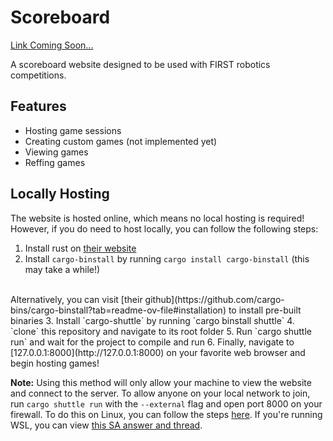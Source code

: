# Scoreboard
[Link Coming Soon...](about:blank)

A scoreboard website designed to be used with FIRST robotics competitions.

## Features
- Hosting game sessions
- Creating custom games (not implemented yet)
- Viewing games
- Reffing games

## Locally Hosting

The website is hosted online, which means no local hosting is required!
However, if you do need to host locally, you can follow the following steps:

1. Install rust on [their website](https://rust-lang.org/tools/install)
2. Install `cargo-binstall` by running `cargo install cargo-binstall` (this may take a while!)
<br>
Alternatively, you can visit [their github](https://github.com/cargo-bins/cargo-binstall?tab=readme-ov-file#installation) to install pre-built binaries
3. Install `cargo-shuttle` by running `cargo binstall shuttle`
4. `clone` this repository and navigate to its root folder
5. Run `cargo shuttle run` and wait for the project to compile and run
6. Finally, navigate to [127.0.0.1:8000](http://127.0.0.1:8000) on your favorite web browser and begin hosting games!

**Note:** Using this method will only allow your machine to view the website and connect to the server.
To allow anyone on your local network to join, run `cargo shuttle run` with the `--external` flag and open port 8000 on your firewall.
To do this on Linux, you can follow the steps [here](https://digitalocean.com/community/tutorials/opening-a-port-on-linux).
If you're running WSL, you can view [this SA answer and thread](https://stackoverflow.com/a/66890232).

